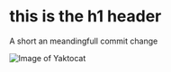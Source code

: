 # this is the h1 header


A short an meandingfull commit change

![Image of Yaktocat](https://octodex.github.com/images/yaktocat.png)
